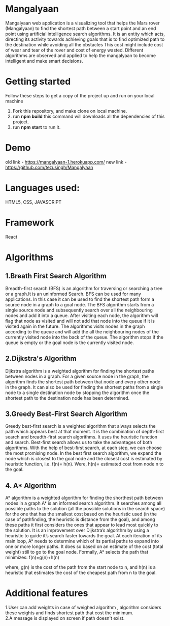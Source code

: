# Mangalyaan
Mangalyaan web application is a visualizing tool that helps the Mars rover (Mangalyaan) to find the shortest path between a start point and an end point using artificial intelligence search algorithms.
It is an entity which acts, directing its activity towards achieving goals that is to find optimized path to the destination while avoiding all the obstacles This cost might include cost of wear and tear of the rover and cost of energy wasted. Different algorithms are observed and applied to help the mangalyaan to become intelligent and make smart decisions.

# Getting started 
Follow these steps to get a copy of the project up and run on your local machine
1. Fork this repository, and make clone on local machine.
2. run **npm build** this command will downloads all the dependencies of this project.
3. run **npm start** to run it.

# Demo
old link - https://mangalyaan-1.herokuapp.com/
new link - https://github.com/tezusingh/Mangalyaan

# Languages used:
HTML5, CSS, JAVASCRIPT

# Framework
React

# Algorithms

## 1.Breath First Search Algorithm
Breadth-first search (BFS) is an algorithm for traversing or searching a tree or a graph.It is an uninformed Search. BFS can be used for many applications. In this case it can be used to find the shortest path form a source node in a graph to a goal node. The BFS algorithm starts from a single source node and subsequently search over all the neighbouring nodes and add it into a queue. After visiting each node, the algorithm will flag that node as visited and will not add that node into the queue if it is visited again in the future. The algorithms visits nodes in the graph according to the queue and will add the all the neighbouring nodes of the currently visited node into the back of the queue. The algorithm stops if the queue is empty or the goal node is the currently visited node.

## 2.Dijkstra's Algorithm
Dijkstra algorithm is a weighted algorithm for finding the shortest paths between nodes in a graph. For a given source node in the graph, the algorithm finds the shortest path between that node and every other node in the graph. It can also be used for finding the shortest paths from a single node to a single destination node by stopping the algorithm once the shortest path to the destination node has been determined. 

## 3.Greedy Best-First Search Algorithm
Greedy best-first search is a weighted algorithm that always selects the path which appears best at that moment. It is the combination of depth-first search and breadth-first search algorithms. It uses the heuristic function and search. Best-first search allows us to take the advantages of both algorithms. With the help of best-first search, at each step, we can choose the most promising node. In the best first search algorithm, we expand the node which is closest to the goal node and the closest cost is estimated by heuristic function, i.e. f(n)= h(n).
Were, h(n)= estimated cost from node n to the goal.

## 4. A* Algorithm
 A* algorithm is a weighted algorithm for finding the shorthest path between nodes in a graph A* is an informed search algorithm. It searches among all possible paths to the solution (all the  possible solutions in the search space) for the one that has the smallest cost based on the heuristic used (in the case of pathfinding, the  heuristic is distance from the goal), and among these paths it first considers the ones that appear to lead most quickly to the solution. It is an improvement over    Dijkstra’s algorithm by using a heuristic to guide it’s search faster towards the goal.   At each iteration of its main loop, A* needs to determine  which of its partial paths to expand into one or more longer  paths. It does so based on an estimate of the cost (total weight)  still to go to the goal node. Formally, A* selects the path that minimizes:
                   f(n)=g(n)+h(n)

 where,
 g(n) is the cost of the path from the start node to n, and 
h(n) is a heuristic that estimates the cost of the cheapest path from n to the goal.

# Additional features
1.User can add weights in case of weighed algorithm , algorithm considers these weights and finds  shortest path that cost the minimum.  
2.A message is displayed on screen if path doesn't exist.

